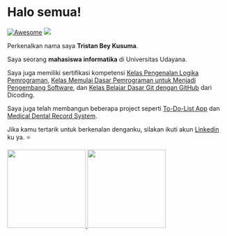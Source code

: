 # Halo semua! 

[![Awesome](https://awesome.re/badge.svg)](https://awesome.re) <a href="https://twitter.com/TristanBeyK" ><img src="https://img.shields.io/twitter/follow/TristanBeyK.svg?style=social" /> </a>
<br>

Perkenalkan nama saya **Tristan Bey Kusuma**.

Saya seorang **mahasiswa informatika** di Universitas Udayana.

Saya juga memiliki sertifikasi kompetensi [Kelas Pengenalan Logika Pemrograman](https://www.dicoding.com/certificates/1RXYMDR2QXVM), [Kelas Memulai Dasar Pemrograman untuk Menjadi Pengembang Software](https://www.dicoding.com/certificates/NVP7K3JNVZR0), dan [Kelas Belajar Dasar Git dengan GitHub](https://www.dicoding.com/certificates/4EXG5OJWGXRL) dari Dicoding.

Saya juga telah membangun beberapa project seperti [To-Do-List App](https://imk-todolist.herokuapp.com/) dan [Medical Dental Record System](https://digital-dental-record.herokuapp.com/).

Jika kamu tertarik untuk berkenalan denganku, silakan ikuti akun [Linkedin](https://www.linkedin.com/in/tristan-kusuma-abb21917a) ku ya. :star:


<p align="left">
<a href="https://github.com/tristanbeykusuma">
  <img height="180em" src="https://github-readme-stats-eight-theta.vercel.app/api?username=tristanbeykusuma&show_icons=true&theme=algolia&include_all_commits=true&count_private=true"/> <img height="180em" src="https://github-readme-stats-eight-theta.vercel.app/api/top-langs/?username=tristanbeykusuma&layout=compact&langs_count=8&theme=algolia"/>
</a>
</p>

